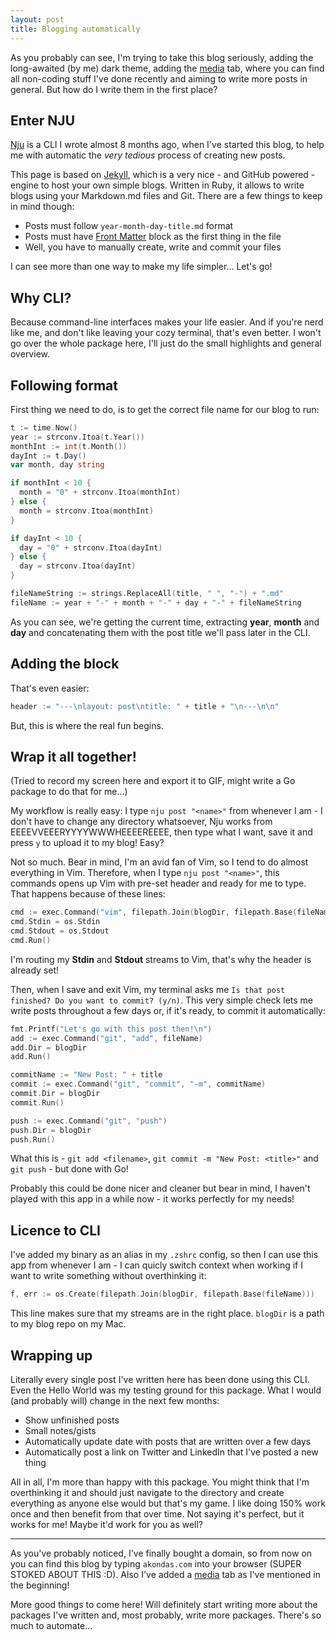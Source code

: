 ```yaml
---
layout: post
title: Blogging automatically
---
```


As you probably can see, I'm trying to take this blog seriously, adding the long-awaited (by me) dark theme, adding the [media](https://akondas.com/media) tab, where you can find all non-coding stuff I've done recently and aiming to write more posts in general. But how do I write them in the first place?

## Enter NJU

[Nju](https://github.com/youshy/nju) is a CLI I wrote almost 8 months ago, when I've started this blog, to help me with automatic the *very tedious* process of creating new posts. 

This page is based on [Jekyll](https://jekyllrb.com/), which is a very nice - and GitHub powered - engine to host your own simple blogs. Written in Ruby, it allows to write blogs using your Markdown.md files and Git. There are a few things to keep in mind though:

* Posts must follow `year-month-day-title.md` format
* Posts must have [Front Matter](https://jekyllrb.com/docs/front-matter/) block as the first thing in the file
* Well, you have to manually create, write and commit your files

I can see more than one way to make my life simpler... Let's go!

## Why CLI?

Because command-line interfaces makes your life easier. And if you're nerd like me, and don't like leaving your cozy terminal, that's even better. I won't go over the whole package here, I'll just do the small highlights and general overview.

## Following format

First thing we need to do, is to get the correct file name for our blog to run:

```go
t := time.Now()
year := strconv.Itoa(t.Year())
monthInt := int(t.Month())
dayInt := t.Day()
var month, day string

if monthInt < 10 {
  month = "0" + strconv.Itoa(monthInt)
} else {
  month = strconv.Itoa(monthInt)
}

if dayInt < 10 {
  day = "0" + strconv.Itoa(dayInt)
} else {
  day = strconv.Itoa(dayInt)
}

fileNameString := strings.ReplaceAll(title, " ", "-") + ".md"
fileName := year + "-" + month + "-" + day + "-" + fileNameString
```

As you can see, we're getting the current time, extracting **year**, **month** and **day** and concatenating them with the post title we'll pass later in the CLI.

## Adding the block

That's even easier:

```go
header := "---\nlayout: post\ntitle: " + title + "\n---\n\n"
```

But, this is where the real fun begins.

## Wrap it all together!

(Tried to record my screen here and export it to GIF, might write a Go package to do that for me...)

My workflow is really easy: I type `nju post "<name>"` from whenever I am - I don't have to change any directory whatsoever, Nju works from EEEEVVEEERYYYYWWWHEEEEREEEE, then type what I want, save it and press `y` to upload it to my blog! Easy?

Not so much. Bear in mind, I'm an avid fan of Vim, so I tend to do almost everything in Vim. Therefore, when I type `nju post "<name>"`, this commands opens up Vim with pre-set header and ready for me to type. That happens because of these lines:

```go
cmd := exec.Command("vim", filepath.Join(blogDir, filepath.Base(fileName)))
cmd.Stdin = os.Stdin
cmd.Stdout = os.Stdout
cmd.Run()
```

I'm routing my **Stdin** and **Stdout** streams to Vim, that's why the header is already set!

Then, when I save and exit Vim, my terminal asks me `Is that post finished? Do you want to commit? (y/n)`. This very simple check lets me write posts throughout a few days or, if it's ready, to commit it automatically:

```go
fmt.Printf("Let's go with this post then!\n")
add := exec.Command("git", "add", fileName)
add.Dir = blogDir
add.Run()

commitName := "New Post: " + title
commit := exec.Command("git", "commit", "-m", commitName)
commit.Dir = blogDir
commit.Run()

push := exec.Command("git", "push")
push.Dir = blogDir
push.Run()
```

What this is - `git add <filename>`, `git commit -m "New Post: <title>"` and `git push` - but done with Go!

Probably this could be done nicer and cleaner but bear in mind, I haven't played with this app in a while now - it works perfectly for my needs!

## Licence to CLI

I've added my binary as an alias in my `.zshrc` config, so then I can use this app from whenever I am - I can quicly switch context when working if I want to write something without overthinking it:

```go
f, err := os.Create(filepath.Join(blogDir, filepath.Base(fileName)))
```

This line makes sure that my streams are in the right place. `blogDir` is a path to my blog repo on my Mac.

## Wrapping up

Literally every single post I've written here has been done using this CLI. Even the Hello World was my testing ground for this package. What I would (and probably will) change in the next few months:

* Show unfinished posts
* Small notes/gists
* Automatically update date with posts that are written over a few days
* Automatically post a link on Twitter and LinkedIn that I've posted a new thing

All in all, I'm more than happy with this package. You might think that I'm overthinking it and should just navigate to the directory and create everything as anyone else would but that's my game. I like doing 150% work once and then benefit from that over time. Not saying it's perfect, but it works for me! Maybe it'd work for you as well?

---

As you've probably noticed, I've finally bought a domain, so from now on you can find this blog by typing `akondas.com` into your browser (SUPER STOKED ABOUT THIS :D). Also I've added a [media](https://akondas.com/media/) tab as I've mentioned in the beginning!

More good things to come here! Will definitely start writing more about the packages I've written and, most probably, write more packages. There's so much to automate...
